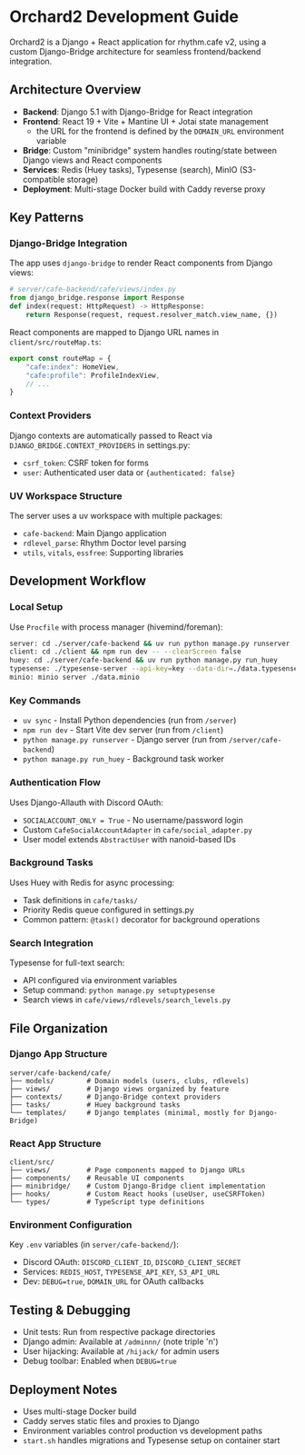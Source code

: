 # Orchard2 Development Guide

Orchard2 is a Django + React application for rhythm.cafe v2, using a custom Django-Bridge architecture for seamless frontend/backend integration.

## Architecture Overview

- **Backend**: Django 5.1 with Django-Bridge for React integration
- **Frontend**: React 19 + Vite + Mantine UI + Jotai state management
  - the URL for the frontend is defined by the `DOMAIN_URL` environment variable 
- **Bridge**: Custom "minibridge" system handles routing/state between Django views and React components
- **Services**: Redis (Huey tasks), Typesense (search), MinIO (S3-compatible storage)
- **Deployment**: Multi-stage Docker build with Caddy reverse proxy

## Key Patterns

### Django-Bridge Integration
The app uses `django-bridge` to render React components from Django views:
```python
# server/cafe-backend/cafe/views/index.py
from django_bridge.response import Response
def index(request: HttpRequest) -> HttpResponse:
    return Response(request, request.resolver_match.view_name, {})
```

React components are mapped to Django URL names in `client/src/routeMap.ts`:
```typescript
export const routeMap = {
    "cafe:index": HomeView,
    "cafe:profile": ProfileIndexView,
    // ...
}
```

### Context Providers
Django contexts are automatically passed to React via `DJANGO_BRIDGE.CONTEXT_PROVIDERS` in settings.py:
- `csrf_token`: CSRF token for forms
- `user`: Authenticated user data or `{authenticated: false}`

### UV Workspace Structure
The server uses a uv workspace with multiple packages:
- `cafe-backend`: Main Django application
- `rdlevel_parse`: Rhythm Doctor level parsing
- `utils`, `vitals`, `essfree`: Supporting libraries

## Development Workflow

### Local Setup
Use `Procfile` with process manager (hivemind/foreman):
```bash
server: cd ./server/cafe-backend && uv run python manage.py runserver
client: cd ./client && npm run dev -- --clearScreen false
huey: cd ./server/cafe-backend && uv run python manage.py run_huey
typesense: ./typesense-server --api-key=key --data-dir=./data.typesense
minio: minio server ./data.minio
```

### Key Commands
- `uv sync` - Install Python dependencies (run from `/server`)
- `npm run dev` - Start Vite dev server (run from `/client`)
- `python manage.py runserver` - Django server (run from `/server/cafe-backend`)
- `python manage.py run_huey` - Background task worker

### Authentication Flow
Uses Django-Allauth with Discord OAuth:
- `SOCIALACCOUNT_ONLY = True` - No username/password login
- Custom `CafeSocialAccountAdapter` in `cafe/social_adapter.py`
- User model extends `AbstractUser` with nanoid-based IDs

### Background Tasks
Uses Huey with Redis for async processing:
- Task definitions in `cafe/tasks/`
- Priority Redis queue configured in settings.py
- Common pattern: `@task()` decorator for background operations

### Search Integration
Typesense for full-text search:
- API configured via environment variables
- Setup command: `python manage.py setuptypesense`
- Search views in `cafe/views/rdlevels/search_levels.py`

## File Organization

### Django App Structure
```
server/cafe-backend/cafe/
├── models/        # Domain models (users, clubs, rdlevels)
├── views/         # Django views organized by feature
├── contexts/      # Django-Bridge context providers
├── tasks/         # Huey background tasks
└── templates/     # Django templates (minimal, mostly for Django-Bridge)
```

### React App Structure  
```
client/src/
├── views/         # Page components mapped to Django URLs
├── components/    # Reusable UI components
├── minibridge/    # Custom Django-Bridge client implementation
├── hooks/         # Custom React hooks (useUser, useCSRFToken)
└── types/         # TypeScript type definitions
```

### Environment Configuration
Key `.env` variables (in `server/cafe-backend/`):
- Discord OAuth: `DISCORD_CLIENT_ID`, `DISCORD_CLIENT_SECRET`  
- Services: `REDIS_HOST`, `TYPESENSE_API_KEY`, `S3_API_URL`
- Dev: `DEBUG=true`, `DOMAIN_URL` for OAuth callbacks

## Testing & Debugging

- Unit tests: Run from respective package directories
- Django admin: Available at `/adminnn/` (note triple 'n')
- User hijacking: Available at `/hijack/` for admin users
- Debug toolbar: Enabled when `DEBUG=true`

## Deployment Notes

- Uses multi-stage Docker build
- Caddy serves static files and proxies to Django
- Environment variables control production vs development paths
- `start.sh` handles migrations and Typesense setup on container start
